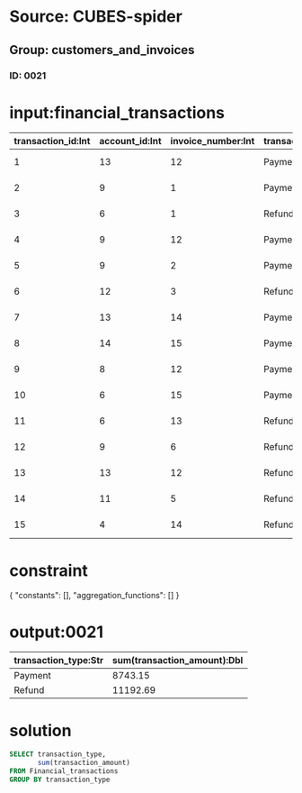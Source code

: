 # Source: CUBES-spider
## Group: customers_and_invoices
### ID: 0021

# input:financial_transactions

| transaction_id:Int | account_id:Int | invoice_number:Int | transaction_type:Str | transaction_date:Str | transaction_amount:Dbl | transaction_comment:Str | other_transaction_details:Str |
|---|---|---|---|---|---|---|---|
| 1 | 13 | 12 | Payment | 2018-03-15 21:13:57 | 613.96 | nan | nan |
| 2 | 9 | 1 | Payment | 2018-03-13 13:27:46 | 368.46 | nan | nan |
| 3 | 6 | 1 | Refund | 2018-03-03 01:50:25 | 1598.25 | nan | nan |
| 4 | 9 | 12 | Payment | 2018-03-10 13:46:48 | 540.73 | nan | nan |
| 5 | 9 | 2 | Payment | 2018-03-23 04:56:12 | 1214.22 | nan | nan |
| 6 | 12 | 3 | Refund | 2018-03-22 21:58:37 | 1903.41 | nan | nan |
| 7 | 13 | 14 | Payment | 2018-03-12 03:06:52 | 1585.03 | nan | nan |
| 8 | 14 | 15 | Payment | 2018-03-11 21:57:47 | 1425.41 | nan | nan |
| 9 | 8 | 12 | Payment | 2018-03-07 04:32:54 | 1517.77 | nan | nan |
| 10 | 6 | 15 | Payment | 2018-03-14 19:09:07 | 1477.57 | nan | nan |
| 11 | 6 | 13 | Refund | 2018-03-12 22:51:05 | 1567.64 | nan | nan |
| 12 | 9 | 6 | Refund | 2018-03-05 19:55:23 | 1781.24 | nan | nan |
| 13 | 13 | 12 | Refund | 2018-03-24 12:05:11 | 899.87 | nan | nan |
| 14 | 11 | 5 | Refund | 2018-03-13 03:51:59 | 1462.62 | nan | nan |
| 15 | 4 | 14 | Refund | 2018-02-27 14:58:30 | 1979.66 | nan | nan |

# constraint

{
  "constants": [],
  "aggregation_functions": []
}

# output:0021

| transaction_type:Str | sum(transaction_amount):Dbl |
|---|---|
| Payment | 8743.15 |
| Refund | 11192.69 |

# solution

```sql
SELECT transaction_type,
       sum(transaction_amount)
FROM Financial_transactions
GROUP BY transaction_type
```
